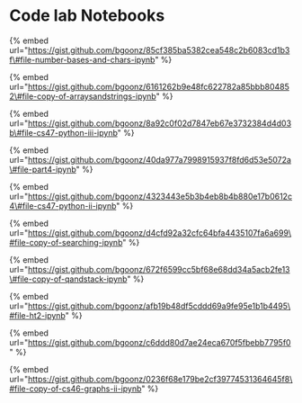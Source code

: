 # Code lab Notebooks

{% embed url="https://gist.github.com/bgoonz/85cf385ba5382cea548c2b6083cd1b3f\#file-number-bases-and-chars-ipynb" %}

{% embed url="https://gist.github.com/bgoonz/6161262b9e48fc622782a85bbb804852\#file-copy-of-arraysandstrings-ipynb" %}

{% embed url="https://gist.github.com/bgoonz/8a92c0f02d7847eb67e3732384d4d03b\#file-cs47-python-iii-ipynb" %}

{% embed url="https://gist.github.com/bgoonz/40da977a7998915937f8fd6d53e5072a\#file-part4-ipynb" %}

{% embed url="https://gist.github.com/bgoonz/4323443e5b3b4eb8b4b880e17b0612c4\#file-cs47-python-ii-ipynb" %}

{% embed url="https://gist.github.com/bgoonz/d4cfd92a32cfc64bfa4435107fa6a699\#file-copy-of-searching-ipynb" %}

{% embed url="https://gist.github.com/bgoonz/672f6599cc5bf68e68dd34a5acb2fe13\#file-copy-of-qandstack-ipynb" %}

{% embed url="https://gist.github.com/bgoonz/afb19b48df5cddd69a9fe95e1b1b4495\#file-ht2-ipynb" %}

{% embed url="https://gist.github.com/bgoonz/c6ddd80d7ae24eca670f5fbebb7795f0" %}

{% embed url="https://gist.github.com/bgoonz/0236f68e179be2cf39774531364645f8\#file-copy-of-cs46-graphs-ii-ipynb" %}
